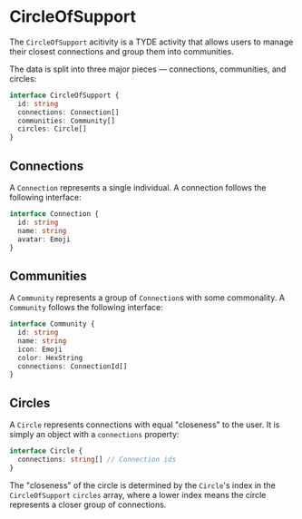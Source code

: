 # CircleOfSupport

The `CircleOfSupport` acitivity is a TYDE activity that allows users to manage their closest connections and group them into communities.

The data is split into three major pieces &mdash; connections, communities, and circles:

```ts
interface CircleOfSupport {
  id: string
  connections: Connection[]
  communities: Community[]
  circles: Circle[]
}
```

## Connections

A `Connection` represents a single individual. A connection follows the following interface:

```ts
interface Connection {
  id: string
  name: string
  avatar: Emoji
}
```

## Communities

A `Community` represents a group of `Connection`s with some commonality. A `Community` follows the following interface:

```ts
interface Community {
  id: string
  name: string
  icon: Emoji
  color: HexString
  connections: ConnectionId[]
}
```

## Circles

A `Circle` represents connections with equal "closeness" to the user. It is simply an object with a `connections` property:

```ts
interface Circle {
  connections: string[] // Connection ids
}
```

The "closeness" of the circle is determined by the `Circle`'s index in the `CircleOfSupport` `circles` array, where a lower index means the circle represents a closer group of connections.

